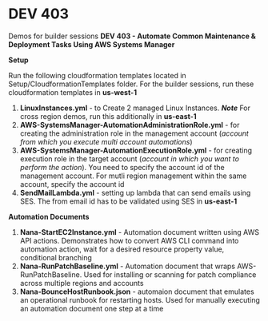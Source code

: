 # DEV 403
Demos for builder sessions **DEV 403 - Automate Common Maintenance & Deployment Tasks Using AWS Systems Manager**

**Setup**

Run the following cloudformation templates located in Setup/CloudformationTemplates folder. For the builder sessions, run these cloudformation templates in **us-west-1**

1. **LinuxInstances.yml** - to Create 2 managed Linux Instances. 
***Note*** For cross region demos, run this additionally in **us-east-1**
2. **AWS-SystemsManager-AutomationAdministrationRole.yml** - for creating the administration role in the management account (*account from which you execute multi account automations*)
3. **AWS-SystemsManager-AutomationExecutionRole.yml** - for creating execution role in the target account (*account in which you want to perform the action*). You need to specify the account id of the management account. For mutli region management within the same account, specify the account id
4. **SendMailLambda.yml** - setting up lambda that can send emails using SES. The from email id has to be validated using SES in **us-east-1**

**Automation Documents**

1. **Nana-StartEC2Instance.yml** - Automation document written using AWS API actions. Demonstrates how to convert AWS CLI command into automation action, wait for a desired resource property value, conditional branching
2. **Nana-RunPatchBaseline.yml** - Automation document that wraps AWS-RunPatchBaseline. Used for installing or scanning for patch compliance across multiple regions and accounts
3. **Nana-BounceHostRunbook.json** - automaion document that emulates an operational runbook for restarting hosts. Used for manually executing an automation document one step at a time